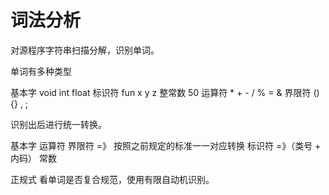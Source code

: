 # 词法分析

对源程序字符串扫描分解，识别单词。

单词有多种类型

基本字 void int float
标识符 fun x y z
整常数 50
运算符 * + - / % = &
界限符 () {} , ;

识别出后进行统一转换。

基本字 运算符 界限符 =》 按照之前规定的标准一一对应转换
标识符 =》（类号 + 内码）
常数

正规式
看单词是否复合规范，使用有限自动机识别。